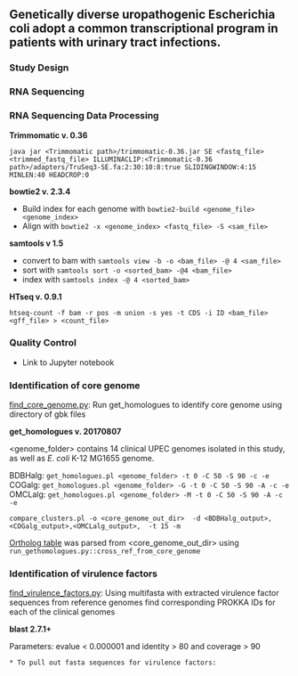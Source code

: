 ## Genetically diverse uropathogenic Escherichia coli adopt a common transcriptional program in patients with urinary tract infections.



### Study Design


### RNA Sequencing


### RNA Sequencing Data Processing

**Trimmomatic v. 0.36**

`java jar <Trimmomatic path>/trimmomatic-0.36.jar SE <fastq_file> <trimmed_fastq_file> ILLUMINACLIP:<Trimmomatic-0.36 path>/adapters/TruSeq3-SE.fa:2:30:10:8:true SLIDINGWINDOW:4:15 MINLEN:40 HEADCROP:0`


**bowtie2 v. 2.3.4**

* Build index for each genome with `bowtie2-build <genome_file> <genome_index>`
* Align with `bowtie2 -x <genome_index> <fastq_file> -S <sam_file>`


**samtools v 1.5**

* convert to bam with `samtools view -b -o <bam_file> -@ 4 <sam_file>`
* sort with `samtools sort -o <sorted_bam> -@4 <bam_file>`
* index with `samtools index -@ 4 <sorted_bam>`


**HTseq v. 0.9.1**

`htseq-count -f bam -r pos -m union -s yes -t CDS -i ID <bam_file> <gff_file> > <count_file>`


### Quality Control

* Link to Jupyter notebook


### Identification of core genome

[find_core_genome.py](find_core_genome.py): Run get_homologues to identify core genome using directory of gbk files

**get_homologues v. 20170807**

<genome_folder> contains 14 clinical UPEC genomes isolated in this study, as well as *E. coli* K-12 MG1655 genome.

BDBHalg: `get_homologues.pl <genome_folder> -t 0 -C 50 -S 90 -c -e`
COGalg: `get_homologues.pl <genome_folder> -G -t 0 -C 50 -S 90 -A -c -e`
OMCLalg: `get_homologues.pl <genome_folder> -M -t 0 -C 50 -S 90 -A -c -e`


`compare_clusters.pl -o <core_genome_out_dir>  -d <BDBHalg_output>,<COGalg_output>,<OMCLalg_output>,  -t 15 -m`

[Ortholog table](link) was parsed from <core_genome_out_dir> using `run_gethomologues.py::cross_ref_from_core_genome`


### Identification of virulence factors

[find_virulence_factors.py](find_virulence_factors.py): Using multifasta with extracted virulence factor sequences from reference genomes find corresponding PROKKA IDs for each of the clinical genomes

**blast 2.7.1+**

Parameters: evalue < 0.000001 and identity > 80 and coverage > 90

    * To pull out fasta sequences for virulence factors:




